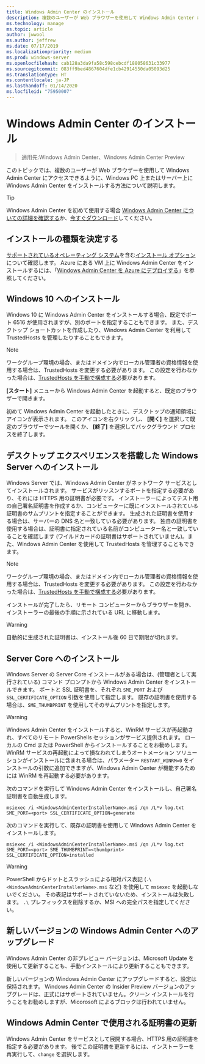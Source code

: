 ```yaml
---
title: Windows Admin Center のインストール
description: 複数のユーザーが Web ブラウザーを使用して Windows Admin Center にアクセスできるように、Windows PC 上またはサーバー上に Windows Admin Center をインストールする方法を説明します。
ms.technology: manage
ms.topic: article
author: jwwool
ms.author: jeffrew
ms.date: 07/17/2019
ms.localizationpriority: medium
ms.prod: windows-server
ms.openlocfilehash: cab128a3da9fa58c598cebcdf188058631c33977
ms.sourcegitcommit: 083ff9bed4867604dfe1cb42914550da05093d25
ms.translationtype: HT
ms.contentlocale: ja-JP
ms.lasthandoff: 01/14/2020
ms.locfileid: "75950007"
---
```

# <a name="install-windows-admin-center"></a>Windows Admin Center のインストール

> 適用先:Windows Admin Center、Windows Admin Center Preview

このトピックでは、複数のユーザーが Web ブラウザーを使用して Windows Admin Center にアクセスできるように、Windows PC 上またはサーバー上に Windows Admin Center をインストールする方法について説明します。

> [!Tip]
> Windows Admin Center を初めて使用する場合
> [Windows Admin Center についての詳細を確認する](../overview.md)か、[今すぐダウンロード](https://aka.ms/windowsadmincenter)してください。

## <a name="determine-your-installation-type"></a>インストールの種類を決定する

[サポートされているオペレーティング システム](https://docs.microsoft.com/windows-server/manage/windows-admin-center/plan/installation-options#installation-supported-operating-systems)を含む[インストール オプション](../plan/installation-options.md)について確認します。 Azure にある VM 上に Windows Admin Center をインストールするには、「[Windows Admin Center を Azure にデプロイする](../azure/deploy-wac-in-azure.md)」を参照してください。

## <a name="install-on-windows-10"></a>Windows 10 へのインストール

Windows 10 に Windows Admin Center をインストールする場合、既定でポート 6516 が使用されますが、別のポートを指定することもできます。 また、デスクトップ ショートカットを作成したり、Windows Admin Center を利用して TrustedHosts を管理したりすることもできます。

> [!NOTE]
> ワークグループ環境の場合、またはドメイン内でローカル管理者の資格情報を使用する場合は、TrustedHosts を変更する必要があります。 この設定を行わなかった場合は、[TrustedHosts を手動で構成する](../support/troubleshooting.md#configure-trustedhosts)必要があります。

**[スタート]** メニューから Windows Admin Center を起動すると、既定のブラウザーで開きます。

初めて Windows Admin Center を起動したときに、デスクトップの通知領域にアイコンが表示されます。 このアイコンを右クリックし、 **[開く]** を選択して既定のブラウザーでツールを開くか、 **[終了]** を選択してバックグラウンド プロセスを終了します。

## <a name="install-on-windows-server-with-desktop-experience"></a>デスクトップ エクスペリエンスを搭載した Windows Server へのインストール

Windows Server では、Windows Admin Center がネットワーク サービスとしてインストールされます。 サービスがリッスンするポートを指定する必要があり、それには HTTPS 用の証明書が必要です。 インストーラーによってテスト用の自己署名証明書を作成するか、コンピューターに既にインストールされている証明書のサムプリントを指定することができます。 生成された証明書を使用する場合は、サーバーの DNS 名と一致している必要があります。 独自の証明書を使用する場合は、証明書に指定されている名前がコンピューター名と一致していることを確認します (ワイルドカードの証明書はサポートされていません)。また、Windows Admin Center を使用して TrustedHosts を管理することもできます。

> [!NOTE]
> ワークグループ環境の場合、またはドメイン内でローカル管理者の資格情報を使用する場合は、TrustedHosts を変更する必要があります。 この設定を行わなかった場合は、[TrustedHosts を手動で構成する](../support/troubleshooting.md#configure-trustedhosts)必要があります。

インストールが完了したら、リモート コンピューターからブラウザーを開き、インストーラーの最後の手順に示されている URL に移動します。

> [!WARNING]
> 自動的に生成された証明書は、インストール後 60 日で期限が切れます。

## <a name="install-on-server-core"></a>Server Core へのインストール

Windows Server の Server Core インストールがある場合は、(管理者として実行されている) コマンド プロンプトから Windows Admin Center をインストールできます。 ポートと SSL 証明書を、それぞれ `SME_PORT` および `SSL_CERTIFICATE_OPTION` 引数を使用して指定します。 既存の証明書を使用する場合は、`SME_THUMBPRINT` を使用してそのサムプリントを指定します。

> [!WARNING]
> Windows Admin Center をインストールすると、WinRM サービスが再起動され、すべてのリモート PowerShells セッションがサービス提供されます。 ローカルの Cmd または PowerShell からインストールすることをお勧めします。 WinRM サービスの再起動によって損なわれてしまうオートメーション ソリューションがインストールに含まれる場合は、パラメーター ```RESTART_WINRM=0``` をインストールの引数に追加できますが、Windows Admin Center が機能するためには WinRM を再起動する必要があります。

次のコマンドを実行して Windows Admin Center をインストールし、自己署名証明書を自動生成します。

```   
msiexec /i <WindowsAdminCenterInstallerName>.msi /qn /L*v log.txt SME_PORT=<port> SSL_CERTIFICATE_OPTION=generate
```

次のコマンドを実行して、既存の証明書を使用して Windows Admin Center をインストールします。

```
msiexec /i <WindowsAdminCenterInstallerName>.msi /qn /L*v log.txt SME_PORT=<port> SME_THUMBPRINT=<thumbprint> SSL_CERTIFICATE_OPTION=installed
```

> [!WARNING]
> PowerShell からドットとスラッシュによる相対パス表記 (`.\<WindowsAdminCenterInstallerName>.msi` など) を使用して `msiexec` を起動しないでください。 その表記はサポートされていないため、インストールは失敗します。 `.\` プレフィックスを削除するか、MSI への完全パスを指定してください。

## <a name="upgrading-to-a-new-version-of-windows-admin-center"></a>新しいバージョンの Windows Admin Center へのアップグレード

Windows Admin Center の非プレビュー バージョンは、Microsoft Update を使用して更新することも、手動インストールにより更新することもできます。

新しいバージョンの Windows Admin Center にアップグレードすると、設定は保持されます。 Windows Admin Center の Insider Preview バージョンのアップグレードは、正式にはサポートされていません。クリーン インストールを行うことをお勧めしますが、Micorosoft によるブロックは行われていません。

## <a name="updating-the-certificate-used-by-windows-admin-center"></a>Windows Admin Center で使用される証明書の更新

Windows Admin Center をサービスとして展開する場合、HTTPS 用の証明書を指定する必要があります。 後でこの証明書を更新するには、インストーラーを再実行して、```change``` を選択します。
